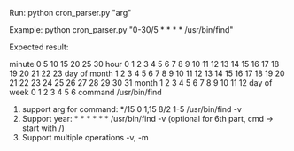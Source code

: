 Run: python cron_parser.py "arg"

Example: python cron_parser.py "0-30/5 * * * * /usr/bin/find"

Expected result: 

minute        0 5 10 15 20 25 30
hour          0 1 2 3 4 5 6 7 8 9 10 11 12 13 14 15 16 17 18 19 20 21 22 23
day of month  1 2 3 4 5 6 7 8 9 10 11 12 13 14 15 16 17 18 19 20 21 22 23 24 25 26 27 28 29 30 31
month         1 2 3 4 5 6 7 8 9 10 11 12
day of week   0 1 2 3 4 5 6
command       /usr/bin/find


1. support arg for command: */15 0 1,15 8/2 1-5 /usr/bin/find -v
2. Support year: * * * * * * /usr/bin/find -v (optional for 6th part, cmd -> start with /)
3. Support multiple operations -v, -m